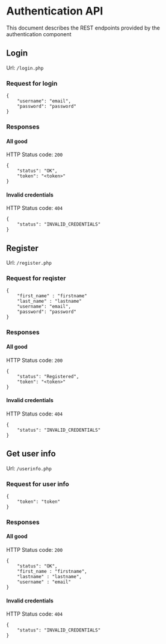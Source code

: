 # Authentication API


This document describes the REST endpoints provided by the authentication component



## Login

Url: `/login.php`



### Request for login

```
{
    "username": "email",
    "password": "password"
}
```

### Responses


#### All good

HTTP Status code: `200`
```
{
    "status": "OK",
    "token": "<token>"
}
```

#### Invalid credentials

HTTP Status code: `404`
```
{
    "status": "INVALID_CREDENTIALS"
}
```

## Register

Url: `/register.php`

### Request for reqister

```
{   
    "first_name" : "firstname"
    "last_name" : "lastname"
    "username": "email",
    "password": "password"
}
```

### Responses


#### All good

HTTP Status code: `200`
```
{
    "status": "Registered",
    "token": "<token>"
}
```

#### Invalid credentials

HTTP Status code: `404`
```
{
    "status": "INVALID_CREDENTIALS"
}
```

## Get user info

Url: `/userinfo.php`



### Request for user info

```
{
    "token": "token"
}
```

### Responses


#### All good

HTTP Status code: `200`
```
{
    "status": "OK",
    "first_name : "firstname",
    "lastname" : "lastname",
    "username" : "email"
}
```

#### Invalid credentials

HTTP Status code: `404`
```
{
    "status": "INVALID_CREDENTIALS"
}
```
